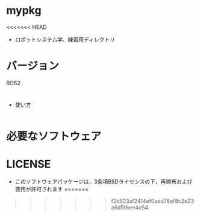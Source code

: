 # mypkg
<<<<<<< HEAD
 * ロボットシステム学、練習用ディレクトリ



# バージョン
ROS2

# 


 * 使い方
```
```

# 必要なソフトウェア

# LICENSE
 * このソフトウェアパッケージは，3条項BSDライセンスの下，再頒布および使用が許可されます
=======
>>>>>>> f2d523af2414ef0aed78ef8c2e23a6d5f6ee4c64
